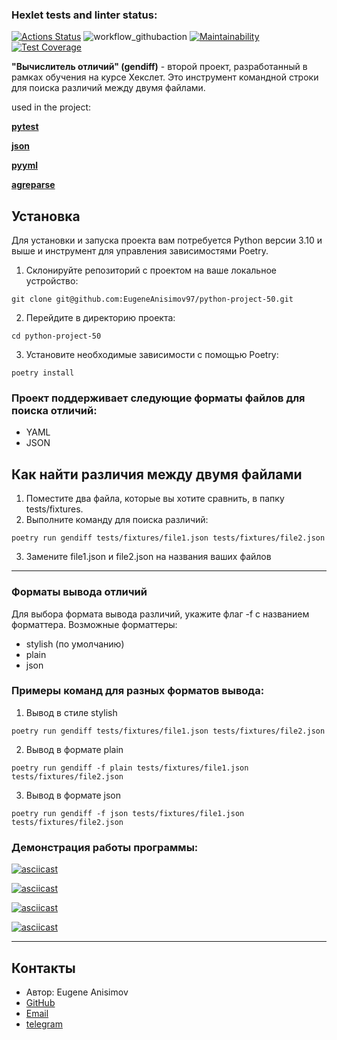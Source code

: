 ### Hexlet tests and linter status:
[![Actions Status](https://github.com/EugeneAnisimov97/python-project-50/actions/workflows/hexlet-check.yml/badge.svg)](https://github.com/EugeneAnisimov97/python-project-50/actions)
![workflow_githubaction](https://github.com/EugeneAnisimov97/python-project-50/actions/workflows/pyci.yml/badge.svg)
[![Maintainability](https://api.codeclimate.com/v1/badges/d93bf3deddd1242b6582/maintainability)](https://codeclimate.com/github/EugeneAnisimov97/python-project-50/maintainability)
[![Test Coverage](https://api.codeclimate.com/v1/badges/d93bf3deddd1242b6582/test_coverage)](https://codeclimate.com/github/EugeneAnisimov97/python-project-50/test_coverage)

__"Вычислитель отличий" (gendiff)__ - второй проект, разработанный в рамках обучения на курсе Хекслет. Это инструмент командной строки для поиска различий между двумя файлами.

used in the project:

[**pytest**](https://docs.pytest.org/en/8.2.x/)

[**json**](https://docs.python.org/3/library/json.html)

[**pyyml**](https://pypi.org/project/PyYAML/)

[**agreparse**](https://docs.python.org/3/library/argparse.html)

## Установка
Для установки и запуска проекта вам потребуется Python версии 3.10 и выше и инструмент для управления зависимостями Poetry.

1. Склонируйте репозиторий с проектом на ваше локальное устройство:
```
git clone git@github.com:EugeneAnisimov97/python-project-50.git
```
2. Перейдите в директорию проекта:
```
cd python-project-50
```
3. Установите необходимые зависимости с помощью Poetry:
```
poetry install
```

### Проект поддерживает следующие форматы файлов для поиска отличий:

- YAML
- JSON

## Как найти различия между двумя файлами

1. Поместите два файла, которые вы хотите сравнить, в папку tests/fixtures.
2. Выполните команду для поиска различий:
```
poetry run gendiff tests/fixtures/file1.json tests/fixtures/file2.json
```
3. Замените file1.json и file2.json на названия ваших файлов
***

### Форматы вывода отличий
Для выбора формата вывода различий, укажите флаг -f с названием форматтера. Возможные форматтеры:

- stylish (по умолчанию)
- plain
- json

### Примеры команд для разных форматов вывода:


1. Вывод в стиле stylish
```
poetry run gendiff tests/fixtures/file1.json tests/fixtures/file2.json
```

2. Вывод в формате plain
```
poetry run gendiff -f plain tests/fixtures/file1.json tests/fixtures/file2.json
```

3. Вывод в формате json
```
poetry run gendiff -f json tests/fixtures/file1.json tests/fixtures/file2.json
```

### Демонстрация работы программы:
[![asciicast](https://asciinema.org/a/ugsYDZs6O60dxiHunkqSvow8s.svg)](https://asciinema.org/a/ugsYDZs6O60dxiHunkqSvow8s)

[![asciicast](https://asciinema.org/a/45yB9Ewj4k0DCbvwqZ34lNphi.svg)](https://asciinema.org/a/45yB9Ewj4k0DCbvwqZ34lNphi)

[![asciicast](https://asciinema.org/a/iQXwpPbm17fQW85jfbM7ascMQ.svg)](https://asciinema.org/a/iQXwpPbm17fQW85jfbM7ascMQ)

[![asciicast](https://asciinema.org/a/EF3Trp0sK2C70R5p8xP8p9wJ2.svg)](https://asciinema.org/a/EF3Trp0sK2C70R5p8xP8p9wJ2)

***
## Контакты
- Автор: Eugene Anisimov
- [GitHub](https://github.com/EugeneAnisimov97)
- [Email](zero0061@mail.ru)
- [telegram](https://t.me/Eugene_Anisimov)
